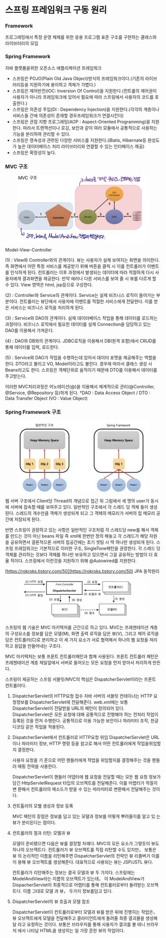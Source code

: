 # 스프링 프레임워크 구동 원리

### Framework&#x20;

프로그래밍에서 특정 운영 체제를 위한 응용 프로그램 표준 구조를 구현하는 클래스와 라이브러리의 모임&#x20;

### Spring Framework&#x20;

자바 플랫폼을위한 오픈소스 애플리케이션 프레임워크

* 스프링은 POJO(Plain Old Java Object)방식의 프레임워크이다.(기존의 라이브러리등을 지원하기에 용이하고 객체가 가볍다.)&#x20;
* 스프링은 제어반전(IOC: Inversion Of Control)을 지원한다.(컨트롤의 제어권이 사용자가 아니라 프레임워크에 있어서 필요에 따라 스프링에서 사용자의 코드를 호출한다.)&#x20;
* 스프링은 의존성 주입(DI : Dependency Injection)을 지원한다.(각각의 계층이나 서비스들 간에 의존성이 존재할 경우프레임워크가 연결시킨다)&#x20;
* 스프링은 관점 지향 프로그래밍(AOP : Aspect-Oriented Programming)을 지원한다. 따라서 트랜잭션이나 로깅, 보안과 같이 여러 모듈에서 공통적으로 사용하는기능을 분리하여 관리할 수 있다.
* &#x20;스프링은 영속성과 관련된 다양한 서비스를 지원한다.(iBatis, Hibernate등 완성도가 높은 데이터베이스 처리 라이브러리와 연결할 수 있는 인터페이스 제공)&#x20;
* 스프링은 확장성이 높다.

### MVC 구조

<figure><img src=".gitbook/assets/9B92196D-DADA-426E-9EFB-06CAADE2251A.jpeg" alt=""><figcaption></figcaption></figure>

Model-View-Controller

(1) : VIew와 Controller와의 관계이다. 뷰는 사용자가 실제 보여지는 화면을 의미한다. 즉 화면에서 어떤 특정 서비스를 제공받기 위해 버튼을 클릭 시 이를 컨트롤러가 이벤트를 인식하게 된다. 컨트롤러는 이후 과정에서 발생되는 데이터에 따라 적절하게 다시 사용자에게 결과화면을 제공한다. 만약 에러나 다른 서비스를 보여 줄 시 뷰를 다르게 할 수 있다. View 영역은 html, jsp등으로 구성한다.

(2) : Controller와 Service의 관계이다. Service는 실제 비즈니스 로직이 들어가는 부분이다. 컨트롤러는 뷰단에서 사용자에 이벤트를 적절한 서비스에게 전달한다. 이를 받은 서비스는 비즈니스 로직을 처리하게 된다.

(3) : Service와 DAO의 관계이다. 실제 데이터베이스 작업을 통해 데이터를 로드하는 과정이다. 비즈니스 로직에서 필요한 데이터를 실제 Connection을 담당하고 있는 DAO를 이용해서 가져온다.

(4) : DAO와 DB와의 관계이다. JDBC로직을 이용해서 DB(원격 포함)에서 CRUD를 통해 데이터를 입력, 로드한다.

(5) : Service와 DAO가 작업을 수행하는데 있어서 데이터 포맷을 제공해주는 역할을 한다. DTO라고 불리고 VO, Model이라고도 불린다. 경우에 따라서 클래스 생성 시 Beans라고도 한다. 스프링은 객체단위로 움직이기 때문에 DTO를 이용해서 데이터를 주고받는다.

이러한 MVC처리과정은 어노테이션(@)을 이용해서 체계적으로 관리(@Controller, @Service, @Repository 등)하게 된다. \*DAO : Data Access Object / DTO : Data Transfer Object (VO : Value Object)



### Spring Framework 구조

<figure><img src=".gitbook/assets/C6D74DD5-1700-49B3-B5FC-3FC71D6E14B6.jpeg" alt=""><figcaption></figcaption></figure>

웹 서버 구조에서 Client당 Thread의 개념으로 접근 위 그림에서 세 명의 user가 동시에 서버에 접속할 때를 보여주고 있다. 일반적인 구조에서 각 스레드 당 객체 들이 생성된다. 스레드의 개수만큼 객체가 생성되게 되고 그 객체의 메모리가 서버의 힙 메모리 공간에 저장되게 된다.

반면 스프링이 권장하고 있는 사항은 일반적인 구조처럼 각 스레드당 new를 해서 객체를 만드는 것이 아닌 beans 파일 즉 xml에 한번만 정의 해놓고 각 스레드가 해당 자원을 공유하면서 결론적으론 서버의 힙공간에는 초기 셋팅 시 딱 하나만 생성되게 된다. 스프링 프레임워크는 기본적으로 이러한 구조, SingleTone패턴을 권장한다. 각 스레드 당 객체를 관리하는 것보다 객체를 하나만 보유하고 있으면서 그걸 공유하는 방법이 더 효율 적이다. 스프링에서 이런것을 지원하기 위해 @Autowired를 지원한다.



[https://rokroks.tistory.com/50](https://rokroks.tistory.com/50) JPA 동작원리



<figure><img src=".gitbook/assets/7E3DD457-C78D-494F-A0E6-C1A0C0F53428.jpeg" alt=""><figcaption></figcaption></figure>

스프링의 웹 기술은 MVC 아키텍처를 근간으로 하고 있다. MVC는 프레젠테이션 계층의 구성요소를 정보를 담은 모델(M), 화면 출력 로직을 담은 뷰(V), 그리고 제어 로직을 담은 컨트롤러(C)로 분리하고 이 세 가지 요소가 서로 협력해서 하나의 웹 요청을 처리하고 응답을 만들어내는 구조다.

MVC 아키텍처는 보통 프론트 컨트롤러패턴과 함께 사용된다. 프론트 컨트롤러 패턴은 프레젠테이션 계층 제일앞에서 서버로 들어오는 모든 요청을 먼저 받아서 처리하게 만든다.

스프링이 제공하는 스프링 서블릿/MVC의 핵심은 DispatcherServlet이라는 프론트 컨트롤러다.

1. DispatcherServlet의 HTTP요청 접수 자바 서버의 서블릿 컨테이너는 HTTP 요청정보를 DispatcherServlet에 전달해준다. web.xml에는 보통 DispatcherServlet이 전달받을 URL의 패턴이 정의되어 있다. DispatcherServlet은 모든 요청에 대해 공통적으로 진행해야 하는 전처리 작업이 등록된 것을 먼저 수행한다. 공통적으로 이용 가능한 보안이나 파라미터 조작, 한글 디코딩 같은 작업을 적용된다.
2.  DispatcherServlet에서 컨트롤러로 HTTP요청 위임 DispatcherServlet은 URL이나 파라미터 정보, HTTP 명령 등을 참고로 해서 어떤 컨트롤러에게 작업을위임할지 결정한다.

    사용자 요청을 기 준으로 어떤 핸들러에게 작업을 위임할지를 결정해주는 것을 핸들러 매핑 전략을 사용한다.

    DispatcherServlet이 핸들러 어댑터에 웹 요청을 전달할 때는 모든 웹 요청 정보가 담긴 HttpServletRequest 타입의 오브젝트를 전달해준다. 이를 어랩터가 적절히 변 환해서 컨트롤러의 메소드가 받을 수 있는 따라미터로 변환해서 전달해주는 것이다.
3.  컨트톨러의 모웰 생성과 정보 등록

    MVC 패턴의 장점은 정보를 담고 있는 모댈과 정보를 어떻게 뿌려줄지를 알고 있 는 뷰가 분리된다는 점이다.
4.  컨트롤러의 절과 리턴: 모멜과 뷰

    모댈이 준비됐으면 다음은 뷰를 결정할 차례다. MVC의 모든 요소가 그렇듯이 뷰도 하나의 오브젝트다. 컨트롤러가 뷰 오브젝트를 직접 리턴할 수도 있지만， 보통은 뷰 의 논리적인 이름을 리턴해주면 DispatcherServlet의 전략인 뷰 리졸버가 이를 이 용해 뷰 오브젝트를 생성해준다. 대표적으로 사용되는 뷰는 JSP/JSTL 뷰다.

    컨트롤러가 리턴해주는 정보는 결국 모댈과 뷰 두 가지다. 스프링에는 ModelAndView라는 이름의 오브젝트가 있는데， 이 ModelAndView가 DispacherServlet이 최종적으로 어랩터를 통해 컨트롤러로부터 돌려받는 오브젝트다. 이름 그대로 모댈 과 뷰， 두가지 정보를담고 있다.
5.  DispatcherServlet의 뷰 호출과 모델 참조

    DispatcherServlet이 컨트롤러로부터 모댈과 뷰를 받은 뒤에 진행히는 작업은， 뷰 오브젝트에게 모댈을 전달해주고 클라이언트에게 돌려줄 최종 결괴물을 생성해달 라고 요청하는 것이다. 보통은 브라우저를 통해 사용자가 결괴를 볼 테니 브라우저 에서 나타날 HTML을 생성히는 일 가장 흔한 뷰의 작업이다.



